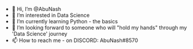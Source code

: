 - 👋 Hi, I’m @AbuNash
- 👀 I’m interested in Data Science
- 🌱 I’m currently learning Python - the basics
- 💞️ I’m looking forward to someone who will "hold my hands" through my 'Data Science' journey
- 📫 How to reach me - on DISCORD: AbuNash#8570

<!---
AbuNash/AbuNash is a ✨ special ✨ repository because its `README.md` (this file) appears on your GitHub profile.
You can click the Preview link to take a look at your changes.
--->
